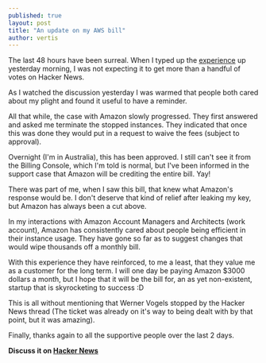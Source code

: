```yaml
---
published: true
layout: post
title: "An update on my AWS bill"
author: vertis
---
```


The last 48 hours have been surreal. When I typed up the [experience](http://vertis.io/2013/12/16/unauthorised-litecoin-mining.html) up yesterday morning, I was not expecting it to get more than a handful of votes on Hacker News.

As I watched the discussion yesterday I was warmed that people both cared about my plight and found it useful to have a reminder.
<!--more-->
All that while, the case with Amazon slowly progressed. They first answered and asked me terminate the stopped instances. They indicated that once this was done they would put in a request to waive the fees (subject to approval).

Overnight (I'm in Australia), this has been approved. I still can't see it from the Billing Console, which I'm told is normal, but I've been informed in the support case that Amazon will be crediting the entire bill. Yay!

There was part of me, when I saw this bill, that knew what Amazon's response would be. I don't deserve that kind of relief after leaking my key, but Amazon has always been a cut above.

In my interactions with Amazon Account Managers and Architects (work account), Amazon has consistently cared about people being efficient in their instance usage. They have gone so far as to suggest changes that would wipe thousands off a monthly bill.

With this experience they have reinforced, to me a least, that they value me as a customer for the long term. I will one day be paying Amazon $3000 dollars a month, but I hope that it will be the bill for, an as yet non-existent, startup that is skyrocketing to success :D

This is all without mentioning that Werner Vogels stopped by the Hacker News thread (The ticket was already on it's way to being dealt with by that point, but it was amazing).

Finally, thanks again to all the supportive people over the last 2 days.

__Discuss it on [Hacker News](https://news.ycombinator.com/item?id=6917618)__
